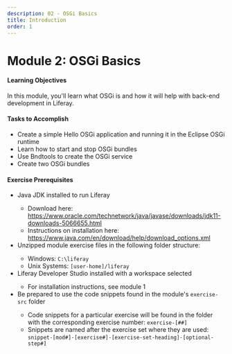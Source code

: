 ```yaml
---
description: 02 - OSGi Basics
title: Introduction
order: 1
---
```


# Module 2: OSGi Basics

<div class="ahead">
<h4>Learning Objectives</h4>

In this module, you'll learn what OSGi is and how it will help with back-end development in Liferay.

<h4>Tasks to Accomplish</h4>
<ul>
    <li>Create a simple Hello OSGi application and running it in the Eclipse OSGi runtime</li>
    <li>Learn how to start and stop OSGi bundles</li>
    <li>Use Bndtools to create the OSGi service</li>
    <li>Create two OSGi bundles</li>
</ul>

<h4>Exercise Prerequisites</h4>
<ul>
    <li>Java JDK installed to run Liferay</li>
	<ul>
        <li>Download here: <a href="https://www.oracle.com/technetwork/java/javase/downloads/jdk11-downloads-5066655.html">https://www.oracle.com/technetwork/java/javase/downloads/jdk11-downloads-5066655.html</a>
        </li>
        <li>Instructions on installation here: <a href="https://www.java.com/en/download/help/download_options.xml">https://www.java.com/en/download/help/download_options.xml</a>
        </li>
    </ul>
    <li>Unzipped module exercise files in the following folder structure:</li>
	<ul>	
		<li> Windows: <code>C:\liferay</code></li>
		<li> Unix Systems: <code>[user-home]/liferay</code></li>
	</ul>
    <li>Liferay Developer Studio installed with a workspace selected</li>
    <ul>
        <li>For installation instructions, see module 1</li>
    </ul>
    <li>Be prepared to use the code snippets found in the module's <code>exercise-src</code> folder</li>
    <ul>
        <li>Code snippets for a particular exercise will be found in the folder with the corresponding exercise number: <code>exercise-[##]</code></li>
        <li>Snippets are named after the exercise set where they are used: <code>snippet-[mod#]-[exercise#]-[exercise-set-heading]-[optional-step#]</code></li>
    </ul>
</div>

